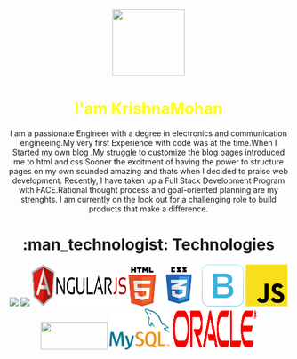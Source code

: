 <div align='center'>
 <img src="https://media.giphy.com/media/L61vTRWxdKA8KeMyS2/giphy.gif"  width='130px' height="120px">
 <h1 style="color:yellow"> I'am KrishnaMohan </h1>
   <!-- <small>Full Stack Developer</small>
 <div align="left">
    <h4>Qualification  : Bachelor of Technology &#127891;</h4>
    <h4>Branch : Electronics And Communicaton Engineering  &#128187;</h4>
    <h4>Year : 2019 &#128197;</h4>
   </div> -->
   <p>I am a passionate Engineer with a degree in electronics and communication engineeing.My very first Experience with code was at the time.When I Started my own blog .My struggle to customize the blog pages introduced me to html and css.Sooner the excitment of having the power to structure pages on my own sounded amazing and thats when I decided to praise web development.
Recently, I have taken up a Full Stack Development Program with FACE.Rational thought process and goal-oriented planning are my strenghts.
I am currently on the look out for a challenging role to build products that make a difference.</p>
</div>

 <h1 align="center">:man_technologist: Technologies</h1>
 <div align="center">
     <img src="https://www.vectorlogo.zone/logos/java/java-ar21.svg">
     <img src="https://www.python.org/static/community_logos/python-logo-inkscape.svg" width="150px">
     <img src="./assets/angular.svg" height="75px" width="170px">
     <img src="./assets/html-5.svg" height="70px">
     <img src="./assets/css3.svg" height="75px">
     <img src="./assets/bootstrap-icon.svg" height="75px">
     <img src="./assets/javascript.svg" height="75px">
     <img src="https://static.djangoproject.com/img/logos/django-logo-positive.svg" height="50px" width="120px">
     <img src="./assets/mysql-7.svg" height="75px">
     <img src="./assets/oracle-logo.svg" height="75px" width="150px">
</div>

<!-- ![Java](https://img.shields.io/badge/-java-45b8d8?style=flat-square&logo=java&logoColor=white) -->
<!-- ![Python](https://img.shields.io/badge/-Python-blue?style=flat-square&logo=python&logoColor=white) -->
<!-- ![HTML5](https://img.shields.io/badge/-HTML5-E34F26?style=flat-square&logo=html5&logoColor=white) -->
<!-- ![CSS3](https://img.shields.io/badge/-CSS3-1572B6?style=flat-square&logo=css3) -->
<!-- ![JavaScript](https://img.shields.io/badge/-JavaScript-yellow?style=flat-rectangle&logo=javascript&logoColor=white)  -->
<!-- ![Bootstrap](https://img.shields.io/badge/-Bootstrap-563D7C?style=flat-square&logo=bootstrap) -->
<!-- ![npm](https://img.shields.io/badge/-NPM-CB3837?style=flat-square&logo=npm&logoColor=white) -->

<!-- ![Node.js](https://img.shields.io/badge/-Nodejs-43853d?style=flat-square&logo=Node.js&logoColor=white) -->
<!-- ![GitHub](https://img.shields.io/badge/-GitHub-181717?style=flat-square&logo=github&logoColor=white) -->

<!-- ![Angular](https://img.shields.io/badge/-Angular-red?style=flat-square&logo=angular&logoColor=white) -->

<!-- ![Spring](https://img.shields.io/badge/-Spring-green?style=flat-square&logo=spring&logoColor=white) -->
<!-- ### Imagination is more Important than Knowledge :brain: -->
<!--
**krishnamohan-code/krishnamohan-code** is a ✨ _special_ ✨ repository because its `README.md` (this file) appears on your GitHub profile.

Here are some ideas to get you started:

- 🔭 I’m currently working on ...
- 🌱 I’m currently learning ...
- 👯 I’m looking to collaborate on ...
- 🤔 I’m looking for help with ...
- 💬 Ask me about ...
- 📫 How to reach me: ...
- 😄 Pronouns: ...
- ⚡ Fun fact: ...
-->
